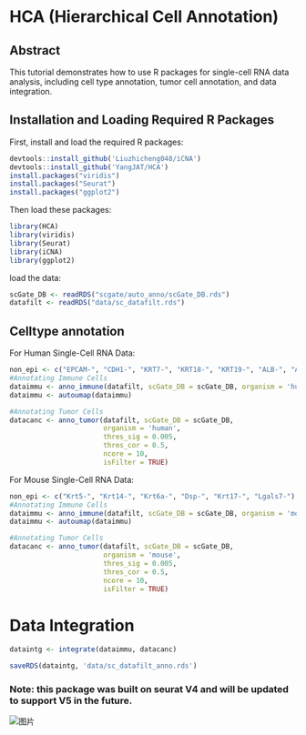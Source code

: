 # HCA (Hierarchical Cell Annotation)
## Abstract 
This tutorial demonstrates how to use R packages for single-cell RNA data analysis, including cell type annotation, tumor cell annotation, and data integration.
## Installation and Loading Required R Packages

First, install and load the required R packages:

```r
devtools::install_github('Liuzhicheng048/iCNA')
devtools::install_github('YangJAT/HCA')
install.packages("viridis")
install.packages("Seurat")
install.packages("ggplot2")
```
Then load these packages:

```r
library(HCA)
library(viridis)
library(Seurat)
library(iCNA)
library(ggplot2)
```

load the data:

```r
scGate_DB <- readRDS("scgate/auto_anno/scGate_DB.rds")
datafilt <- readRDS("data/sc_datafilt.rds")
```

## Celltype annotation 
For Human Single-Cell RNA Data:
```r
non_epi <- c("EPCAM-", "CDH1-", "KRT7-", "KRT18-", "KRT19-", "ALB-", "AFP-")
#Annotating Immune Cells
dataimmu <- anno_immune(datafilt, scGate_DB = scGate_DB, organism = 'human', non_epi = non_epi, min_cell = 100, ncore = 1)
dataimmu <- autoumap(dataimmu)

#Annotating Tumor Cells
datacanc <- anno_tumor(datafilt, scGate_DB = scGate_DB, 
                       organism = 'human', 
                       thres_sig = 0.005, 
                       thres_cor = 0.5, 
                       ncore = 10, 
                       isFilter = TRUE)
```

For Mouse Single-Cell RNA Data:
```r
non_epi <- c("Krt5-", "Krt14-", "Krt6a-", "Dsp-", "Krt17-", "Lgals7-")
#Annotating Immune Cells
dataimmu <- anno_immune(datafilt, scGate_DB = scGate_DB, organism = 'mouse', non_epi = non_epi, min_cell = 100, ncore = 1)
dataimmu <- autoumap(dataimmu)

#Annotating Tumor Cells
datacanc <- anno_tumor(datafilt, scGate_DB = scGate_DB, 
                       organism = 'mouse', 
                       thres_sig = 0.005, 
                       thres_cor = 0.5, 
                       ncore = 10, 
                       isFilter = TRUE)
```

# Data Integration
```r
dataintg <- integrate(dataimmu, datacanc)

saveRDS(dataintg, 'data/sc_datafilt_anno.rds')
```

### Note: this package was built on seurat V4 and will be updated to support V5 in the future.
![图片](https://github.com/YangJAT/HCA/assets/70686083/d8fb4993-175e-453f-bff6-45bcd8c91ef3)
